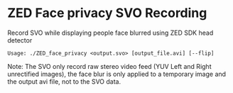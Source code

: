 # ZED Face privacy SVO Recording

Record SVO while displaying people face blurred using ZED SDK head detector

```
Usage: ./ZED_face_privacy <output.svo> [output_file.avi] [--flip]
```

Note: The SVO only record raw stereo video feed (YUV Left and Right unrectified images), the face blur is only applied to a temporary image and the output avi file, not to the SVO data.
